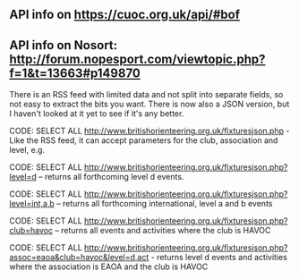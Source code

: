 ## API info on https://cuoc.org.uk/api/#bof

## API info on Nosort: http://forum.nopesport.com/viewtopic.php?f=1&t=13663#p149870

There is an RSS feed with limited data and not split into separate fields, so not easy to extract the bits you want.
There is now also a JSON version, but I haven't looked at it yet to see if it's any better.

CODE: SELECT ALL
http://www.britishorienteering.org.uk/fixturesjson.php - Like the RSS feed, it can accept parameters for the club, association and level, e.g.


CODE: SELECT ALL
http://www.britishorienteering.org.uk/fixturesjson.php?level=d – returns all forthcoming level d events.


CODE: SELECT ALL
http://www.britishorienteering.org.uk/fixturesjson.php?level=int,a,b – returns all forthcoming international, level a and b events


CODE: SELECT ALL
http://www.britishorienteering.org.uk/fixturesjson.php?club=havoc – returns all events and activities where the club is HAVOC


CODE: SELECT ALL
http://www.britishorienteering.org.uk/fixturesjson.php?assoc=eaoa&club=havoc&level=d,act - returns level d events and activities where the association is EAOA and the club is HAVOC

